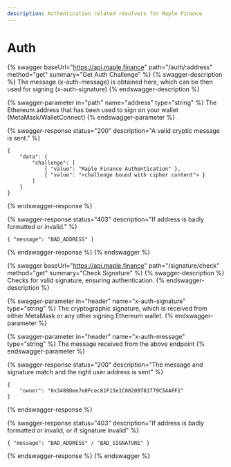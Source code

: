 ```yaml
---
description: Authentication related resolvers for Maple Finance
---
```


# Auth

{% swagger baseUrl="https://api.maple.finance" path="/auth/:address" method="get" summary="Get Auth Challenge" %}
{% swagger-description %}
The message (x-auth-message) is obtained here, which can be then used for signing (x-auth-signature)
{% endswagger-description %}

{% swagger-parameter in="path" name="address" type="string" %}
The Ethereum address that has been used to sign on your wallet (MetaMask/WalletConnect)
{% endswagger-parameter %}

{% swagger-response status="200" description="A valid cryptic message is sent." %}
```
{
    "data": {
        "challenge": [
            { "value": "Maple Finance Authentication" },
            { "value": "<challenge bound with cipher content"> }
        ]
    }
}
```
{% endswagger-response %}

{% swagger-response status="403" description="If address is badly formatted or invalid." %}
```
{ "message": "BAD_ADDRESS" }
```
{% endswagger-response %}
{% endswagger %}

{% swagger baseUrl="https://api.maple.finance" path="/signature/check" method="get" summary="Check Signature" %}
{% swagger-description %}
Checks for valid signature, ensuring authentication.
{% endswagger-description %}

{% swagger-parameter in="header" name="x-auth-signature" type="string" %}
The cryptographic signature, which is received from either MetaMask or any other signing Ethereum wallet.
{% endswagger-parameter %}

{% swagger-parameter in="header" name="x-auth-message" type="string" %}
The message received from the above endpoint
{% endswagger-parameter %}

{% swagger-response status="200" description="The message and signature match and the right user address is sent" %}
```
{
    "owner": "0x3489Dee7e8Fcec81F15e1C00209781779C5AAFF1"
}
```
{% endswagger-response %}

{% swagger-response status="403" description="If address is badly formatted or invalid, or if signature invalid" %}
```
{ "message": "BAD_ADDRESS" / "BAD_SIGNATURE" }
```
{% endswagger-response %}
{% endswagger %}
